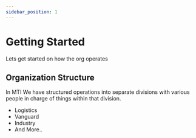 ```yaml
---
sidebar_position: 1
---
```


# Getting Started

Lets get started on how the org operates

## Organization Structure

In MTI We have structured operations into separate divisions with various people in charge of things within that division.

- Logistics
- Vanguard
- Industry
- And More..